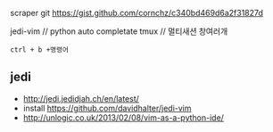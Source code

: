 

scraper git
https://gist.github.com/cornchz/c340bd469d6a2f31827d

jedi-vim // python auto completate
tmux  // 멀티새션 창여러개
```
ctrl + b +명령어

```

## jedi
- http://jedi.jedidjah.ch/en/latest/
- install https://github.com/davidhalter/jedi-vim
- http://unlogic.co.uk/2013/02/08/vim-as-a-python-ide/
